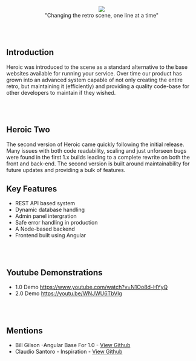 <p align="center">
  <img src="https://i.imgur.com/asH9tWV.png">
  <br>
  "Changing the retro scene, one line at a time"
 </p>
 
 <br><br>
 
 
 <h2>Introduction</h3>
 <p>Heroic was introduced to the scene as a standard alternative to the base websites available for running your service.  Over time
 our product has grown into an advanced system capable of not only creating the entire retro, but maintaining it (efficiently) and 
 providing a quality code-base for other developers to maintain if they wished.</p>
 
 <br><br>
 
 <h2>Heroic Two</h2>
 <p>The second version of Heroic came quickly following the initial release.  Many issues with both code readability, scaling and
 just unforseen bugs were found in the first 1.x builds leading to a complete rewrite on both the front and back-end.  The second version
 is built around maintainability for future updates and providing a bulk of features.</p>
 
 <h2>Key Features</h2>
 <ul>
  <li>REST API based system</li>
  <li>Dynamic database handling</li>
  <li>Admin panel intergration</li>
  <li>Safe error handling in production</li>
  <li>A Node-based backend</li>
  <li>Frontend built using Angular</li>
 </ul>
 
 <br><br>
 
 <h2>Youtube Demonstrations</h2>
 <ul>
  <li>1.0 Demo <a href="https://www.youtube.com/watch?v=N1Oo8d-HYyQ">https://www.youtube.com/watch?v=N1Oo8d-HYyQ</a></li>
  <li>2.0 Demo <a href="https://youtu.be/WNJWU6TbVlg">https://youtu.be/WNJWU6TbVlg</a></li>
 </ul>
 
 <br><br>
 <h2>Mentions</h2>
 <ul>
  <li>Bill Gilson -Angular Base For 1.0 -  <a href="https://github.com/billsonnn/">View Github</a></li>
  <li>Claudio Santoro - Inspiration - <a href="https://github.com/ovflowd">View Github</a></li>
 </ul>
 
  
